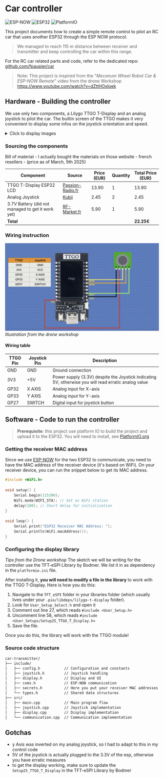 # Car controller

![ESP-NOW](https://img.shields.io/badge/Protocol-ESP--NOW-brightgreen)
![ESP32](https://img.shields.io/badge/Board-ESP32-blue)
![PlatformIO](https://img.shields.io/badge/Framework-PlatformIO-orange)

This project documents how to create a simple remote control to pilot an RC car that uses another ESP32 through the ESP
NOW protocol.

> We managed to reach 115 m distance between receiver and transmitter and keep controlling the car within this range.

For the RC car related parts and code, refer to the dedicated
repo: [github.com/fpaupier/car](https://github.com/fpaupier/car)

> Note: This project is inspired from the  "_Mecanum Wheel Robot Car & ESP-NOW Remote_" video from the drone Workshop
https://www.youtube.com/watch?v=dZttHOxIoek

## Hardware - Building the controller

We use only two components, a Lilygo TTGO T-Display and an analog joystick to pilot the car. The builtin screen of the
TTGO makes it very convenient to display some infos on the joystick orientation and speed.

<details closed>

<summary>Click to display images</summary>

![here](./doc/controller-perfboard.png)

_Note_: In the initial version of this controller, I tried using a small 1.12 monochrome OLED display, but it was
inconvenient to use.
![transmitter](./doc/controller-breadboard.jpg)
</details>

### Sourcing the components

Bill of material - I actually bought the materials on those website - french resellers - (price as of March, 9th 2025)

| Component                                         | Source                                                                                                     | Price (EUR) | Quantity | Total Price (EUR) |
|---------------------------------------------------|------------------------------------------------------------------------------------------------------------|-------------|----------|-------------------|
| TTGO T-Display ESP32 LCD                          | [Passion-Radio.fr](https://www.passion-radio.fr/materiel-wifi/esp32-lilygo-895.html)                       | 13.90       | 1        | 13.90             |
| Analog Joystick                                   | [Kubii](https://www.kubii.com/fr/controleurs-actionneurs/2043-module-joystick-xy-kubii-3272496009035.html) | 2.45        | 2        | 2.45              |
| 3.7V Battery (did not managed to get it work yet) | [RF-Market.fr](https://rf-market.fr/meshtastic/1441-batterie-lipo-37v-1200mah-jst-125mm-2-broches.html)    | 5.90        | 1        | 5.90              |
| **Total**                                         |                                                                                                            |             |          | **22.25€**        |

### Wiring instruction

![pin layout](./doc/pin-layout.png)
_Illustration from the drone workshop_

#### Wiring table

| TTGO Pin | Joystick Pin | Description                                                                                          |
|----------|--------------|------------------------------------------------------------------------------------------------------|
| GND      | GND          | Ground connection                                                                                    |
| 3V3      | +5V          | Power supply (3.3V) despite the Joystick indicating 5V, otherwise you will read erratic analog value |
| GP32     | X AXIS       | Analog input for X-axis                                                                              |
| GP33     | Y AXIS       | Analog input for Y-axis                                                                              |
| GP27     | SWITCH       | Digital input for joystick button                                                                    |

## Software - Code to run the controller

> **Prerequisite**: this project use platform IO to build the project and upload it to the ESP32. You will need to
> install,
> see [PlatformIO.org](https://platformio.org/)

### Getting the receiver MAC address

Since we use [ESP-NOW](https://docs.espressif.com/projects/esp-idf/en/stable/esp32/api-reference/network/esp_now.html)
for the two ESP32 to communicate, you need to have the MAC address of the receiver device (it's based on WiFi).
On your receiver device, you can run the snippet below to get its MAC address.

```cpp
#include <WiFi.h>

void setup() {
    Serial.begin(115200);
    WiFi.mode(WIFI_STA); // Set as WiFi station
    delay(100); // Short delay for initialization
}

void loop() {
    Serial.print("ESP32 Receiver MAC Address: ");
    Serial.println(WiFi.macAddress());
}
```

### Configuring the display library

_Tips from the Drone workshop_
The sketch we will be writing for the controller use the TFT-eSPI Library by Bodmer. We list it in as dependency in
the `platformio.ini` file.

After installing it, **you will need to modify a file in the library** to work with the TTGO T-Display. Here is how you
do
this:

1. Navigate to the `TFT_eSPI` folder in your libraries folder (which usually lives under
   your `.pio/libdeps/lilygo-t-display` folder).
2. Look for `User_Setup_Select.h` and open it
3. Comment out line 27, which reads `#include <User_Setup.h>`
4. Uncomment line 58, which reads `#include <User_Setups/Setup25_TTGO_T_Display.h>`
5. Save the file.

Once you do this, the library will work with the TTGO module!

### Source code structure

```log
car-transmitter/
├── include/
│   ├── config.h           // Configuration and constants
│   ├── joystick.h         // Joystick handling
│   ├── display.h          // Display and UI
│   ├── coms.h             // ESP-NOW communication
│   ├── secrets.h          // Here you put your receiver MAC addresses
│   └── types.h            // Shared data structures
├── src/
│   ├── main.cpp           // Main program flow
│   ├── joystick.cpp       // Joystick implementation
│   ├── display.cpp        // Display implementation
│   └── communication.cpp  // Communication implementation
```

## Gotchas

- y Axis was inverted on my analog joystick, so I had to adapt to this in my control code
- 5V of the joystick is actually plugged to the 3.3V of the esp, otherwise you have erratic measures
- to get the display working, make sure to update the ``Setup25_TTGO_T_Display`` in the TFT-eSPI Library by Bodmer
